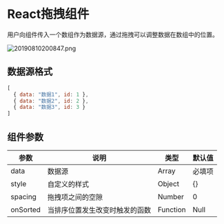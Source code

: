 # React拖拽组件

用户向组件传入一个数组作为数据源，通过拖拽可以调整数据在数组中的位置。

![20190810200847.png](http://img.cdn.esunr.xyz/markdown/20190810200847.png)

## 数据源格式

```js
[
  { data: "数据1", id: 1 },
  { data: "数据2", id: 2 },
  { data: "数据3", id: 3 }
]
```

## 组件参数

| 参数     | 说明                           | 类型     | 默认值 |
| -------- | ------------------------------ | -------- | ------ |
| data     | 数据源                         | Array    | 必填项 |
| style    | 自定义的样式                   | Object   | {}     |
| spacing  | 拖拽项之间的空隙               | Number   | 0      |
| onSorted | 当排序位置发生改变时触发的函数 | Function | Null   |